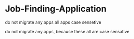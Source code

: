# Job-Finding-Application

do not migrate any apps
all apps case sensetive

do not migrate any apps, because these all are case sensative
